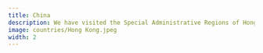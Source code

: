 ```yaml
---
title: China
description: We have visited the Special Administrative Regions of Hong Kong and Macau many times.
image: countries/Hong Kong.jpeg
width: 2
---
```

